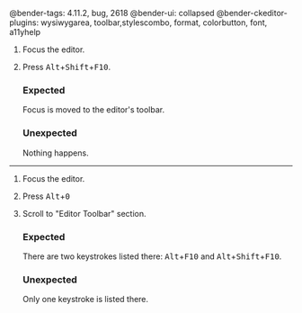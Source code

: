 @bender-tags: 4.11.2, bug, 2618
@bender-ui: collapsed
@bender-ckeditor-plugins: wysiwygarea, toolbar,stylescombo, format, colorbutton, font, a11yhelp

1. Focus the editor.
2. Press <kbd>Alt</kbd>+<kbd>Shift</kbd>+<kbd>F10</kbd>.
	### Expected

	Focus is moved to the editor's toolbar.

	### Unexpected

	Nothing happens.

---

1. Focus the editor.
2. Press <kbd>Alt</kbd>+<kbd>0</kbd>
3. Scroll to "Editor Toolbar" section.
	### Expected

	There are two keystrokes listed there: <kbd>Alt</kbd>+<kbd>F10</kbd> and <kbd>Alt</kbd>+<kbd>Shift</kbd>+<kbd>F10</kbd>.

	### Unexpected

	Only one keystroke is listed there.

